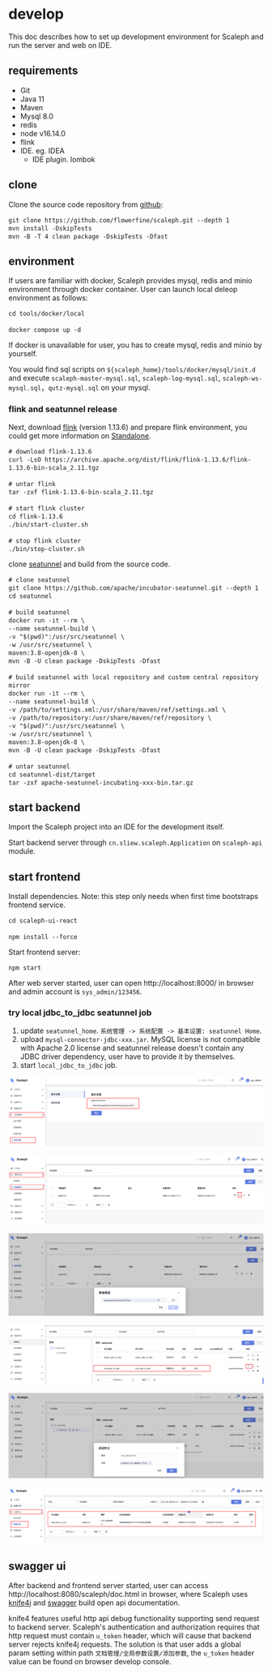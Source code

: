 # develop

This doc describes how to set up development environment for Scaleph and run the server and web on IDE.

## requirements

- Git
- Java 11
- Maven
- Mysql 8.0
- redis
- node v16.14.0
- flink
- IDE. eg. IDEA
    - IDE plugin. lombok


## clone

Clone the source code repository from [github](https://github.com/flowerfine/scaleph):

```shell
git clone https://github.com/flowerfine/scaleph.git --depth 1
mvn install -DskipTests
mvn -B -T 4 clean package -DskipTests -Dfast
```

## environment

If users are familiar with docker, Scaleph provides mysql, redis and minio environment through docker container. User can launch local deleop environment as follows:

```shell
cd tools/docker/local

docker compose up -d
```

If docker is unavailable for user, you has to create mysql, redis and minio by yourself.

You would find sql scripts on `${scaleph_home}/tools/docker/mysql/init.d` and execute `scaleph-master-mysql.sql`, `scaleph-log-mysql.sql`, `scaleph-ws-mysql.sql`，`qutz-mysql.sql` on your mysql.

### flink and seatunnel release

Next, download [flink](https://flink.apache.org/downloads.html#apache-flink-1136) (version 1.13.6) and prepare flink environment, you could get more information on [Standalone](https://nightlies.apache.org/flink/flink-docs-release-1.13/docs/deployment/resource-providers/standalone/overview/#standalone).

```shell
# download flink-1.13.6
curl -LsO https://archive.apache.org/dist/flink/flink-1.13.6/flink-1.13.6-bin-scala_2.11.tgz

# untar flink
tar -zxf flink-1.13.6-bin-scala_2.11.tgz

# start flink cluster
cd flink-1.13.6
./bin/start-cluster.sh

# stop flink cluster
./bin/stop-cluster.sh
```

clone [seatunnel](https://github.com/apache/incubator-seatunnel) and build from the source code.

```shell
# clone seatunnel
git clone https://github.com/apache/incubator-seatunnel.git --depth 1
cd seatunnel

# build seatunnel
docker run -it --rm \
--name seatunnel-build \
-v "$(pwd)":/usr/src/seatunnel \
-w /usr/src/seatunnel \
maven:3.8-openjdk-8 \
mvn -B -U clean package -DskipTests -Dfast

# build seatunnel with local repository and custom central repository mirror
docker run -it --rm \
--name seatunnel-build \
-v /path/to/settings.xml:/usr/share/maven/ref/settings.xml \
-v /path/to/repository:/usr/share/maven/ref/repository \
-v "$(pwd)":/usr/src/seatunnel \
-w /usr/src/seatunnel \
maven:3.8-openjdk-8 \
mvn -B -U clean package -DskipTests -Dfast

# untar seatunnel
cd seatunnel-dist/target
tar -zxf apache-seatunnel-incubating-xxx-bin.tar.gz
```

## start backend

Import the Scaleph project into an IDE for the development itself.

Start backend server through `cn.sliew.scaleph.Application` on `scaleph-api` module.

## start frontend

Install dependencies. Note: this step only needs when first time bootstraps frontend service.

```shell
cd scaleph-ui-react

npm install --force
```

Start frontend server:

```shell
npm start
```

After web server started, user can open http://localhost:8000/ in browser and admin account is `sys_admin/123456`.

### try local jdbc_to_jdbc seatunnel job

1. update `seatunnel_home`. `系统管理 -> 系统配置 -> 基本设置: seatunnel Home`.
2. upload `mysql-connector-jdbc-xxx.jar`. MySQL license is not compatible with Apache 2.0 license and seatunnel release doesn't contain any JDBC driver dependency, user have to provide it by themselves.
3. start `local_jdbc_to_jdbc` job.

![image-20220619090931916](develop.assets/image-20220619090931916.png)

![image-20220619091022358](develop.assets/image-20220619091022358.png)

![image-20220619091048566](develop.assets/image-20220619091048566.png)

![image-20220619091119965](develop.assets/image-20220619091119965.png)

![image-20220619091138141](develop.assets/image-20220619091138141.png)

![image-20220619091204243](develop.assets/image-20220619091204243.png)

## swagger ui

After backend and frontend server started, user can access http://localhost:8080/scaleph/doc.html in browser, where Scaleph uses [knife4j](https://doc.xiaominfo.com/knife4j/documentation/) and [swagger](https://swagger.io/) build open api documentation.

knife4 features useful http api debug functionality supporting send request to backend server. Scaleph's authentication and authorization requires that http request must contain `u_token` header, which will cause that backend server rejects knife4j requests. The solution is that user adds a global param setting within path `文档管理/全局参数设置/添加参数`, the `u_token` header value can be found on browser develop console.

